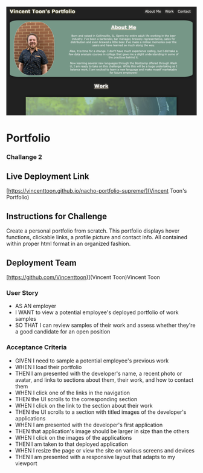 ![screenshot of front page](./assets/images/SS-for-RM.png)
# Portfolio
### Challange 2

## Live Deployment Link
[https://vincenttoon.github.io/nacho-portfolio-supreme/](Vincent Toon's Portfolio)

## Instructions for Challenge

Create a personal portfolio from scratch. This portfolio displays hover functions, clickable links, a profile picture and contact info. All contained within proper html format in an organized fashion.

## Deployment Team

[https://github.com/Vincenttoon)](Vincent Toon)Vincent Toon

### User Story
 - AS AN employer
 - I WANT to view a potential employee's deployed portfolio of work samples
 - SO THAT I can review samples of their work and assess whether they're a good candidate for an open position

### Acceptance Criteria
 - GIVEN I need to sample a potential employee's previous work 
 - WHEN I load their portfolio
 - THEN I am presented with the developer's name, a recent photo or avatar, and links to sections about them, their work, and how to contact them
 - WHEN I click one of the links in the navigation
 - THEN the UI scrolls to the corresponding section
 - WHEN I click on the link to the section about their work
 - THEN the UI scrolls to a section with titled images of the developer's applications
 - WHEN I am presented with the developer's first application
 - THEN that application's image should be larger in size than the others
 - WHEN I click on the images of the applications
 - THEN I am taken to that deployed application
 - WHEN I resize the page or view the site on various screens and devices
 - THEN I am presented with a responsive layout that adapts to my viewport

